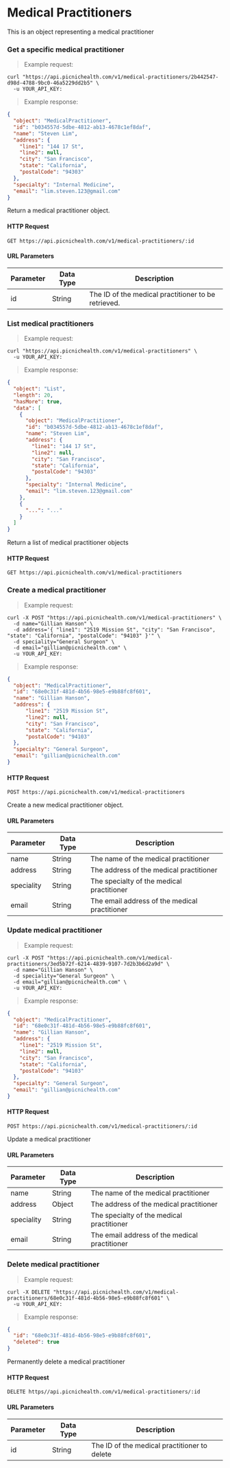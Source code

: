 # Medical Practitioners
This is an object representing a medical practitioner

### Get a specific medical practitioner
> Example request:

```shell
curl "https://api.picnichealth.com/v1/medical-practitioners/2b442547-d98d-4788-9bc0-46a5229dd2b5" \
  -u YOUR_API_KEY:
```

> Example response:

```json
{
  "object": "MedicalPractitioner",
  "id": "b034557d-5dbe-4812-ab13-4678c1ef8daf",
  "name": "Steven Lim",
  "address": {
    "line1": "144 17 St",
    "line2": null,
    "city": "San Francisco",
    "state": "California",
    "postalCode": "94303"
  },
  "specialty": "Internal Medicine",
  "email": "lim.steven.123@gmail.com"
}
```
Return a medical practitioner object.

#### HTTP Request
`GET https://api.picnichealth.com/v1/medical-practitioners/:id`

#### URL Parameters
Parameter | Data Type | Description
--------- | --------- | -----------
id | String | The ID of the medical practitioner to be retrieved.

<!--- begin private -->
### List medical practitioners
> Example request:

```shell
curl "https://api.picnichealth.com/v1/medical-practitioners" \
  -u YOUR_API_KEY:
```

> Example response:

```json
{
  "object": "List",
  "length": 20,
  "hasMore": true,
  "data": [
    {
      "object": "MedicalPractitioner",
      "id": "b034557d-5dbe-4812-ab13-4678c1ef8daf",
      "name": "Steven Lim",
      "address": {
        "line1": "144 17 St",
        "line2": null,
        "city": "San Francisco",
        "state": "California",
        "postalCode": "94303"
      },
      "specialty": "Internal Medicine",
      "email": "lim.steven.123@gmail.com"
    },
    {
      "...": "..."
    }
  ]
}
```

Return a list of medical practitioner objects

#### HTTP Request
`GET https://api.picnichealth.com/v1/medical-practitioners`

### Create a medical practitioner
> Example request:

```shell
curl -X POST "https://api.picnichealth.com/v1/medical-practitioners" \
  -d name="Gillian Hanson" \
  -d address='{ "line1": "2519 Mission St", "city": "San Francisco", "state": "California", "postalCode": "94103" }'" \
  -d speciality="General Surgeon" \
  -d email="gillian@picnichealth.com" \
  -u YOUR_API_KEY:
```

> Example response:

```json
{
  "object": "MedicalPractitioner",
  "id": "68e0c31f-481d-4b56-98e5-e9b88fc8f601",
  "name": "Gillian Hanson",
  "address": {
      "line1": "2519 Mission St",
      "line2": null,
      "city": "San Francisco",
      "state": "California",
      "postalCode": "94103"
  },
  "specialty": "General Surgeon",
  "email": "gillian@picnichealth.com"
}
```


#### HTTP Request
`POST https://api.picnichealth.com/v1/medical-practitioners`

Create a new medical practitioner object.

#### URL Parameters
Parameter | Data Type | Description
--------- | --------- | -----------
name | String | The name of the medical practitioner
address | String | The address of the medical practitioner
speciality | String | The specialty of the medical practitioner
email | String | The email address of the medical practitioner

### Update medical practitioner
> Example request:

```shell
curl -X POST "https://api.picnichealth.com/v1/medical-practitioners/3ed5b72f-6214-4839-9107-7d2b3b6d2a9d" \
  -d name="Gillian Hanson" \
  -d speciality="General Surgeon" \
  -d email="gillian@picnichealth.com" \
  -u YOUR_API_KEY:
```

> Example response:

```json
{
  "object": "MedicalPractitioner",
  "id": "68e0c31f-481d-4b56-98e5-e9b88fc8f601",
  "name": "Gillian Hanson",
  "address": {
    "line1": "2519 Mission St",
    "line2": null,
    "city": "San Francisco",
    "state": "California",
    "postalCode": "94103"
  },
  "specialty": "General Surgeon",
  "email": "gillian@picnichealth.com"
}
```


#### HTTP Request
`POST https://api.picnichealth.com/v1/medical-practitioners/:id`

Update a medical practitioner

#### URL Parameters
Parameter | Data Type | Description
--------- | --------- | -----------
name | String | The name of the medical practitioner
address | Object | The address of the medical practitioner
speciality | String | The specialty of the medical practitioner
email | String | The email address of the medical practitioner

### Delete medical practitioner
> Example request:

```shell
curl -X DELETE "https://api.picnichealth.com/v1/medical-practitioners/68e0c31f-481d-4b56-98e5-e9b88fc8f601" \
  -u YOUR_API_KEY:
```

> Example response:

```json
{
  "id": "68e0c31f-481d-4b56-98e5-e9b88fc8f601",
  "deleted": true
}
```

Permanently delete a medical practitioner

#### HTTP Request
`DELETE https//api.picnichealth.com/v1/medical-practitioners/:id`

#### URL Parameters
Parameter | Data Type | Description
--------- | --------- | -----------
id | String | The ID of the medical practitioner to delete
<!--- end private -->
